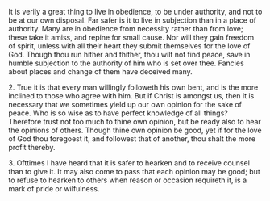 It is verily a great thing to live in obedience, to be under authority, and not to be at our own disposal. Far safer is it to live in subjection than in a place of authority. Many are in obedience from necessity rather than from love; these take it amiss, and repine for small cause. Nor will they gain freedom of spirit, unless with all their heart they submit themselves for the love of God. Though thou run hither and thither, thou wilt not find peace, save in humble subjection to the authority of him who is set over thee. Fancies about places and change of them have deceived many.

2\. True it is that every man willingly followeth his own bent, and is the more inclined to those who agree with him. But if Christ is amongst us, then it is necessary that we sometimes yield up our own opinion for the sake of peace. Who is so wise as to have perfect knowledge of all things? Therefore trust not too much to thine own opinion, but be ready also to hear the opinions of others. Though thine own opinion be good, yet if for the love of God thou foregoest it, and followest that of another, thou shalt the more profit thereby.

3\. Ofttimes I have heard that it is safer to hearken and to receive counsel than to give it. It may also come to pass that each opinion may be good; but to refuse to hearken to others when reason or occasion requireth it, is a mark of pride or wilfulness.


